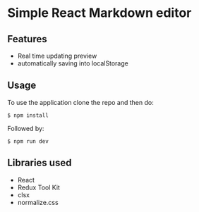 # Simple React Markdown editor

## Features

- Real time updating preview
- automatically saving into localStorage

## Usage

To use the application clone the repo and then do:

`$ npm install`

Followed by:

`$ npm run dev`

## Libraries used

- React
- Redux Tool Kit
- clsx
- normalize.css
